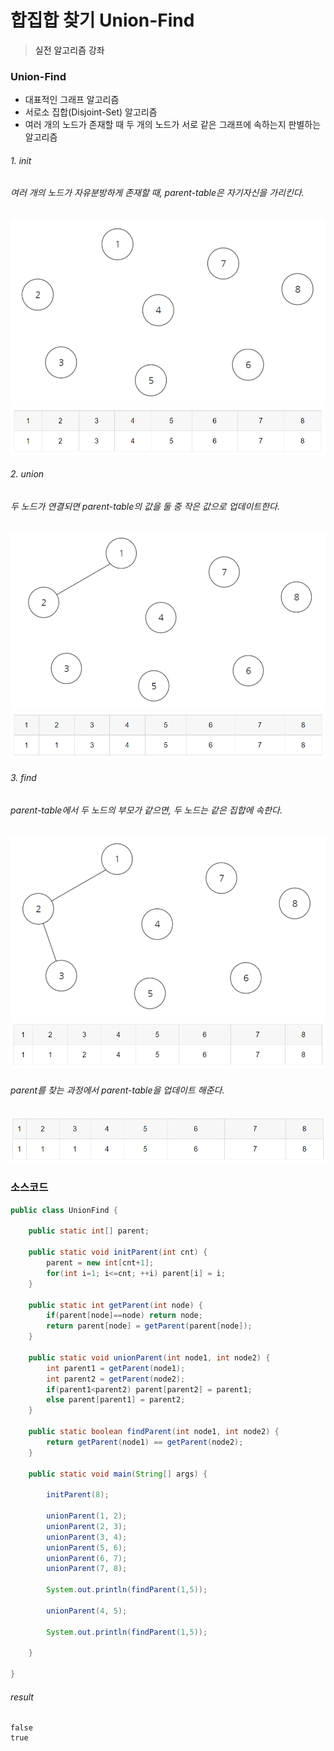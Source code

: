 # 합집합 찾기 Union-Find

> <a src="https://youtu.be/AMByrd53PHM">실전 알고리즘 강좌 </a>



### Union-Find

- 대표적인 그래프 알고리즘
- 서로소 집합(Disjoint-Set) 알고리즘
- 여러 개의 노드가 존재할 때 두 개의 노드가 서로 같은 그래프에 속하는지 판별하는 알고리즘



###### 1. init

###### 여러 개의 노드가 자유분방하게 존재할 때, parent-table은 자기자신을 가리킨다.

<img src="../img/Union-Find/graph_1.PNG" />

<img src="../img/Union-Find/table_1.PNG" />



###### 2. union

###### 두 노드가 연결되면 parent-table의 값을 둘 중 작은 값으로 업데이트한다.

<img src="../img/Union-Find/graph_2.PNG" />

<img src="../img/Union-Find/table_2.PNG" />



###### 3. find

###### parent-table에서 두 노드의 부모가 같으면, 두 노드는 같은 집합에 속한다.

<img src="../img/Union-Find/graph_3.PNG" />

<img src="../img/Union-Find/table_3.PNG" />



###### parent를 찾는 과정에서 parent-table을 업데이트 해준다.

<img src="../img/Union-Find/table_4.PNG" />



### 소스코드

```java
public class UnionFind {

	public static int[] parent;

	public static void initParent(int cnt) {
		parent = new int[cnt+1];
		for(int i=1; i<=cnt; ++i) parent[i] = i;
	}
	
	public static int getParent(int node) {
		if(parent[node]==node) return node;
		return parent[node] = getParent(parent[node]);
	}
	
	public static void unionParent(int node1, int node2) {
		int parent1 = getParent(node1);
		int parent2 = getParent(node2);
		if(parent1<parent2) parent[parent2] = parent1;
		else parent[parent1] = parent2;
	}
	
	public static boolean findParent(int node1, int node2) {
		return getParent(node1) == getParent(node2);
	}
	
	public static void main(String[] args) {
		
		initParent(8);
		
		unionParent(1, 2);
		unionParent(2, 3);
		unionParent(3, 4);
		unionParent(5, 6);
		unionParent(6, 7);
		unionParent(7, 8);
		
		System.out.println(findParent(1,5));
		
		unionParent(4, 5);
		
		System.out.println(findParent(1,5));
		
	}
	
}
```

###### result

```
false
true
```


